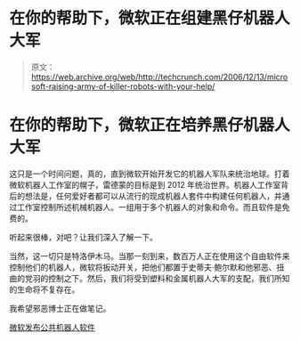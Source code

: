 # 在你的帮助下，微软正在组建黑仔机器人大军

> 原文：<https://web.archive.org/web/http://techcrunch.com/2006/12/13/microsoft-raising-army-of-killer-robots-with-your-help/>

# 在你的帮助下，微软正在培养黑仔机器人大军

这只是一个时间问题，真的，直到微软开始开发它的机器人军队来统治地球。打着微软机器人工作室的幌子，雷德蒙的目标是到 2012 年统治世界。机器人工作室背后的想法是，任何爱好者都可以从流行的现成机器人套件中构建任何机器人，并通过工作室控制所述机械机器人。一组用于多个机器人的对象和命令。而且软件是免费的。

听起来很棒，对吧？让我们深入了解一下。

当然，这一切只是特洛伊木马。当那一刻到来，数百万人正在使用这个自由软件来控制他们的机器人，微软将扳动开关，把他们都置于史蒂夫·鲍尔默和他邪恶、扭曲的党羽的控制之下。然后，我们将受到塑料和金属机器人大军的支配，我们所知的生命将不复存在。

我希望邪恶博士正在做笔记。

[微软发布公共机器人软件](https://web.archive.org/web/20201124123303/http://news.com.com/2100-11394_3-6143242.html)